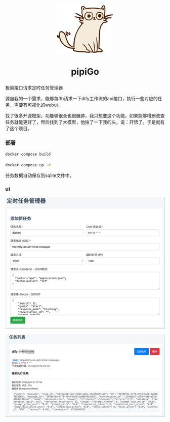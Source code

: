 <div align="center">
  <img height="150" src="logo.png"  />
</div>

###

<h1 align="center">pipiGo</h1>

###

极简接口请求定时任务管理器

源自我的一个需求，能够每3h请求一下dify工作流的api接口，执行一些对应的任务，需要有可视化的webui。

找了很多开源框架，功能够很全也很臃肿，我只想要这个功能，如果能够增删改查任务就能更好了，然后找到了大模型，他拍了一下我的头，说：开悟了。于是就有了这个项目。    

### 部署

```bash
docker compose build

docker compose up -d
```

任务数据自动保存到sqlite文件中。

### ui

![创建任务](./screenshot/ui-1.png)

![运行任务](./screenshot/ui-2.png)
